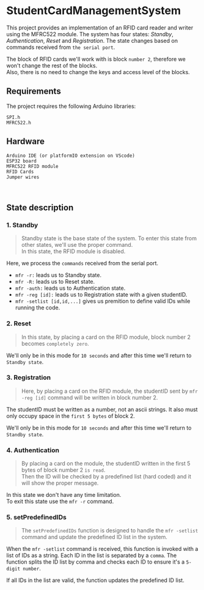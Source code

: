 # StudentCardManagementSystem
This project provides an implementation of an RFID card reader and writer using the MFRC522 module. The system has four states: *Standby*, *Authentication*, *Reset* and *Registration*. The state changes based on commands received from `the serial port`.

The block of RFID cards we'll work with is block `number 2`, therefore we won't change the rest of the blocks. <br> 
Also, there is no need to change the keys and access level of the blocks.

## Requirements

The project requires the following Arduino libraries:

    SPI.h
    MFRC522.h

## Hardware

    Arduino IDE (or platformIO extension on VScode)
    ESP32 board
    MFRC522 RFID module
    RFID Cards
    Jumper wires


<br>

## State description
###  1. **Standby** <br>
    
   > Standby state is the base state of the system. To enter this state from other states, we'll use the proper command. <br> In this state, the RFID module is disabled.

  Here, we process the `commands` received from the serial port.

 - `mfr -r:` leads us to Standby state.
 - `mfr -R:` leads us to Reset state. 
 - `mfr -auth:` leads us to Authentication state. 
 - `mfr -reg [id]:` leads us to Registration state with a given studentID.
 - `mfr -setlist [id,id,...]` gives us premition to define valid IDs while running the code. 

  ### 2. **Reset** <br>

  > In this state, by placing a card on the RFID module, block number 2 becomes `completely zero`.

  We'll only be in this mode for `10 seconds` and after this time we'll return to `Standby state`.

  ### 3. **Registration** <br>

  > Here, by placing a card on the RFID module, the studentID sent by `mfr -reg [id]` command will be written in block number 2. 

  The studentID must be written as a number, not an ascii strings. It also must only occupy space in the `first 5 bytes` of block 2.

  We'll only be in this mode for `10 seconds` and after this time we'll return to `Standby state`.

  ### 4. **Authentication** <br>

  > By placing a card on the module, the studentID written in the first 5 bytes of block number 2 `is read`. <br>
  Then the ID will be checked by a predefined list (hard coded) and it will show the proper message.

  In this state we don't have any time limitation. <br> To exit this state use the `mfr -r` command.

  ### 5. **setPredefinedIDs** <br>

  > The `setPredefinedIDs` function is designed to handle the `mfr -setlist` command and update the predefined ID list in the system. 

  When the `mfr -setlist` command is received, this function is invoked with a list of IDs as a string. Each ID in the list is separated by a   `comma`.    The function splits the ID list by comma and checks each ID to ensure it's a `5-digit number`.

  If all IDs in the list are valid, the function updates the predefined ID list.

